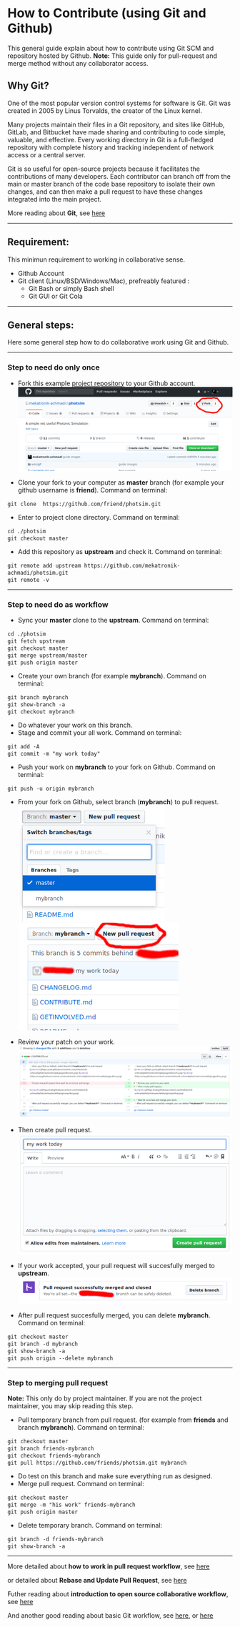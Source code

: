 # How to Contribute (using Git and Github)

This general guide explain about how to contribute using Git SCM and repository hosted by Github.
**Note:** This guide only for pull-request and merge method without any collaborator access.

## Why Git?

One of the most popular version control systems for software is Git. Git was created in 2005 by Linus Torvalds, the creator of the Linux kernel.

Many projects maintain their files in a Git repository, and sites like GitHub, GitLab, and Bitbucket have made sharing and contributing to code simple, valuable, and effective. Every working directory in Git is a full-fledged repository with complete history and tracking independent of network access or a central server.

Git is so useful for open-source projects because it facilitates the contributions of many developers. Each contributor can branch off from the main or master branch of the code base repository to isolate their own changes, and can then make a pull request to have these changes integrated into the main project.

More reading about **Git**, see [here](https://www.digitalocean.com/community/tutorials/contributing-to-open-source-getting-started-with-git)

----

## Requirement:

This minimun requirement to working in collaborative sense.

  * Github Account
  * Git client (Linux/BSD/Windows/Mac), prefreably featured :
    * Git Bash or simply Bash shell
    * Git GUI or Git Cola

----

## General steps:

Here some general step how to do collaborative work using Git and Github.

----

### Step to need do only once

  * Fork this example [project repository](https://github.com/mekatronik-achmadi/photsim) to your Github account.
![fork](https://raw.githubusercontent.com/mekatronik-achmadi/my_latexbook/master/Git/images/png/fork.png)

  * Clone your fork to your computer as **master** branch (for example your github username is **friend**). Command on terminal:
~~~
git clone  https://github.com/friend/photsim.git
~~~
  * Enter to project clone directory. Command on terminal:
~~~
cd ./photsim
git checkout master
~~~
  * Add this repository as **upstream** and check it. Command on terminal:
~~~
git remote add upstream https://github.com/mekatronik-achmadi/photsim.git
git remote -v
~~~

----

### Step to need do as workflow

  * Sync your **master** clone to the **upstream**. Command on terminal:
~~~
cd ./photsim
git fetch upstream
git checkout master
git merge upstream/master
git push origin master
~~~
  * Create your own branch (for example **mybranch**). Command on terminal:
~~~
git branch mybranch
git show-branch -a
git checkout mybranch
~~~
  * Do whatever your work on this branch.
  * Stage and commit your all work.  Command on terminal:
~~~
git add -A
git commit -m "my work today"
~~~
  * Push your work on **mybranch** to your fork on Github. Command on terminal:
~~~
git push -u origin mybranch
~~~
  * From your fork on Github, select branch (**mybranch**) to pull request.
![selbranch](https://raw.githubusercontent.com/mekatronik-achmadi/my_latexbook/master/Git/images/png/selbranch.png) ![pullreq](https://raw.githubusercontent.com/mekatronik-achmadi/my_latexbook/master/Git/images/png/pullreq.png)

  * Review your patch on your work.
![patchreview](https://raw.githubusercontent.com/mekatronik-achmadi/my_latexbook/master/Git/images/png/patchreview.png)

  * Then create pull request.
![conpullreq](https://raw.githubusercontent.com/mekatronik-achmadi/my_latexbook/master/Git/images/png/conpullreq.png)

  * If your work accepted, your pull request will succesfully merged to **upstream**.
![mergeok](https://raw.githubusercontent.com/mekatronik-achmadi/my_latexbook/master/Git/images/png/mergeok.png)

  * After pull request succesfully merged, you can delete **mybranch**. Command on terminal:
~~~
git checkout master
git branch -d mybranch
git show-branch -a
git push origin --delete mybranch
~~~

----

### Step to merging pull request
**Note:** This only do by project maintainer. If you are not the project maintainer, you may skip reading this step.

  * Pull temporary branch from pull request. (for example from **friends** and branch **mybranch**). Command on terminal:
~~~
git checkout master
git branch friends-mybranch
git checkout friends-mybranch
git pull https://github.com/friends/photsim.git mybranch
~~~
  * Do test on this branch and make sure everything run as designed.
  * Merge pull request. Command on terminal:
~~~
git checkout master
git merge -m "his work" friends-mybranch
git push origin master
~~~
  * Delete temporary branch. Command on terminal:
~~~
git branch -d friends-mybranch
git show-branch -a
~~~

----

More detailed about **how to work in pull request workflow**, see [here](https://www.digitalocean.com/community/tutorials/how-to-create-a-pull-request-on-github)

or detailed about **Rebase and Update Pull Request**, see [here](https://www.digitalocean.com/community/tutorials/how-to-rebase-and-update-a-pull-request)

Futher reading about **introduction to open source collaborative workflow**, see [here](https://www.digitalocean.com/community/tutorial_series/an-introduction-to-open-source)

And another good reading about basic Git workflow, see [here](https://nathanj.github.io/gitguide/), or [here](https://nathanj.github.io/gitguide/tour.html)
